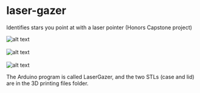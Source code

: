 # laser-gazer
Identifies stars you point at with a laser pointer (Honors Capstone project)

![alt text](https://raw.githubusercontent.com/BenRStutzman/laser-gazer/master/Pictures/first_pic.JPG)
<br><br>
![alt text](https://raw.githubusercontent.com/BenRStutzman/laser-gazer/master/Pictures/20191120_203152.jpg)
<br><br>
![alt text](https://raw.githubusercontent.com/BenRStutzman/laser-gazer/master/Pictures/20191120_202206.jpg)


The Arduino program is called LaserGazer, and the two STLs (case and lid) are in the 3D printing files folder.
